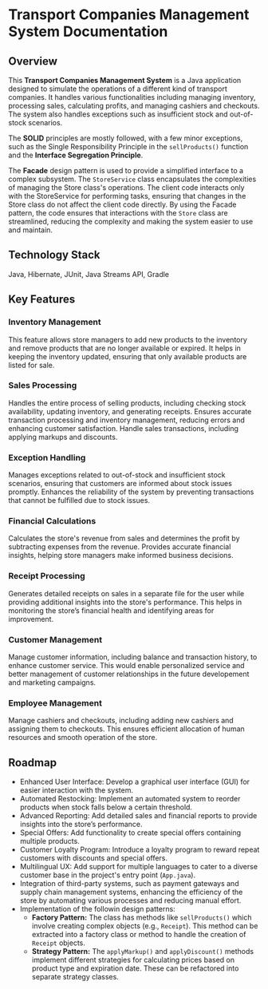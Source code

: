 # Transport Companies Management System Documentation

## Overview
This **Transport Companies Management System** is a Java application designed to simulate the operations of a different kind of transport companies. It handles various functionalities including managing inventory, processing sales, calculating profits, and managing cashiers and checkouts. The system also handles exceptions such as insufficient stock and out-of-stock scenarios.

The **SOLID** principles are mostly followed, with a few minor exceptions, such as the Single Responsibility Principle in the `sellProducts()` function and the **Interface Segregation Principle**.

The **Facade** design pattern is used to provide a simplified interface to a complex subsystem. The `StoreService` class encapsulates the complexities of managing the Store class's operations. The client code interacts only with the StoreService for performing tasks, ensuring that changes in the Store class do not affect the client code directly. By using the Facade pattern, the code ensures that interactions with the `Store` class are streamlined, reducing the complexity and making the system easier to use and maintain.

## Technology Stack
Java, Hibernate, JUnit, Java Streams API, Gradle

## Key Features

### Inventory Management
This feature allows store managers to add new products to the inventory and remove products that are no longer available or expired. It helps in keeping the inventory updated, ensuring that only available products are listed for sale.

### Sales Processing
Handles the entire process of selling products, including checking stock availability, updating inventory, and generating receipts. Ensures accurate transaction processing and inventory management, reducing errors and enhancing customer satisfaction.
Handle sales transactions, including applying markups and discounts.

### Exception Handling
Manages exceptions related to out-of-stock and insufficient stock scenarios, ensuring that customers are informed about stock issues promptly. Enhances the reliability of the system by preventing transactions that cannot be fulfilled due to stock issues.

### Financial Calculations
Calculates the store's revenue from sales and determines the profit by subtracting expenses from the revenue. Provides accurate financial insights, helping store managers make informed business decisions.

### Receipt Processing
Generates detailed receipts on sales in a separate file for the user while providing additional insights into the store's performance. This helps in monitoring the store’s financial health and identifying areas for improvement.

### Customer Management
Manage customer information, including balance and transaction history, to enhance customer service. This would enable personalized service and better management of customer relationships in the future developement and marketing campaigns.

### Employee Management
Manage cashiers and checkouts, including adding new cashiers and assigning them to checkouts. This ensures efficient allocation of human resources and smooth operation of the store.

## Roadmap
- Enhanced User Interface: Develop a graphical user interface (GUI) for easier interaction with the system.
- Automated Restocking: Implement an automated system to reorder products when stock falls below a certain threshold.
- Advanced Reporting: Add detailed sales and financial reports to provide insights into the store’s performance.
- Special Offers: Add functionality to create special offers containing multiple products.
- Customer Loyalty Program: Introduce a loyalty program to reward repeat customers with discounts and special offers.
- Multilingual UX: Add support for multiple languages to cater to a diverse customer base in the project's entry point (`App.java`).
- Integration of third-party systems, such as payment gateways and supply chain management systems, enhancing the efficiency of the store by automating various processes and reducing manual effort.
- Implementation of the followin design patterns:
   - **Factory Pattern:**
The class has methods like `sellProducts()` which involve creating complex objects (e.g., `Receipt`). This method can be extracted into a factory class or method to handle the creation of `Receipt` objects.
   - **Strategy Pattern:**
The `applyMarkup()` and `applyDiscount()` methods implement different strategies for calculating prices based on product type and expiration date. These can be refactored into separate strategy classes.
